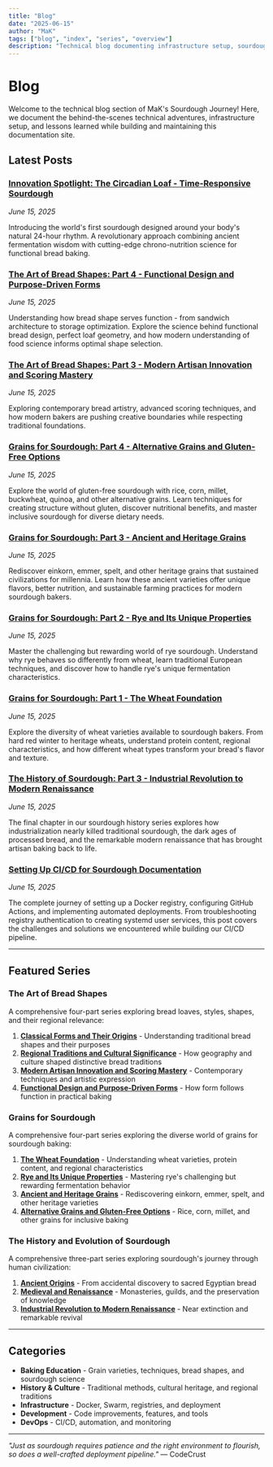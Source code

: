 ```yaml
---
title: "Blog"
date: "2025-06-15"
author: "MaK"
tags: ["blog", "index", "series", "overview"]
description: "Technical blog documenting infrastructure setup, sourdough education, and lessons learned"
---
```


# Blog

Welcome to the technical blog section of MaK's Sourdough Journey! Here, we document the behind-the-scenes technical adventures, infrastructure setup, and lessons learned while building and maintaining this documentation site.

## Latest Posts

### [Innovation Spotlight: The Circadian Loaf - Time-Responsive Sourdough](posts/circadian-loaf-innovation.md)
*June 15, 2025*

Introducing the world's first sourdough designed around your body's natural 24-hour rhythm. A revolutionary approach combining ancient fermentation wisdom with cutting-edge chrono-nutrition science for functional bread baking.

### [The Art of Bread Shapes: Part 4 - Functional Design and Purpose-Driven Forms](posts/loaves-series-part-4.md)
*June 15, 2025*

Understanding how bread shape serves function - from sandwich architecture to storage optimization. Explore the science behind functional bread design, perfect loaf geometry, and how modern understanding of food science informs optimal shape selection.

### [The Art of Bread Shapes: Part 3 - Modern Artisan Innovation and Scoring Mastery](posts/loaves-series-part-3.md)
*June 15, 2025*

Exploring contemporary bread artistry, advanced scoring techniques, and how modern bakers are pushing creative boundaries while respecting traditional foundations.

### [Grains for Sourdough: Part 4 - Alternative Grains and Gluten-Free Options](posts/grains-series-part-4.md)
*June 15, 2025*

Explore the world of gluten-free sourdough with rice, corn, millet, buckwheat, quinoa, and other alternative grains. Learn techniques for creating structure without gluten, discover nutritional benefits, and master inclusive sourdough for diverse dietary needs.

### [Grains for Sourdough: Part 3 - Ancient and Heritage Grains](posts/grains-series-part-3.md)
*June 15, 2025*

Rediscover einkorn, emmer, spelt, and other heritage grains that sustained civilizations for millennia. Learn how these ancient varieties offer unique flavors, better nutrition, and sustainable farming practices for modern sourdough bakers.

### [Grains for Sourdough: Part 2 - Rye and Its Unique Properties](posts/grains-series-part-2.md)
*June 15, 2025*

Master the challenging but rewarding world of rye sourdough. Understand why rye behaves so differently from wheat, learn traditional European techniques, and discover how to handle rye's unique fermentation characteristics.

### [Grains for Sourdough: Part 1 - The Wheat Foundation](posts/grains-series-part-1.md)
*June 15, 2025*

Explore the diversity of wheat varieties available to sourdough bakers. From hard red winter to heritage wheats, understand protein content, regional characteristics, and how different wheat types transform your bread's flavor and texture.

### [The History of Sourdough: Part 3 - Industrial Revolution to Modern Renaissance](posts/sourdough-history-part-3.md)
*June 15, 2025*

The final chapter in our sourdough history series explores how industrialization nearly killed traditional sourdough, the dark ages of processed bread, and the remarkable modern renaissance that has brought artisan baking back to life.

### [Setting Up CI/CD for Sourdough Documentation](posts/cicd-journey.md)
*June 15, 2025*

The complete journey of setting up a Docker registry, configuring GitHub Actions, and implementing automated deployments. From troubleshooting registry authentication to creating systemd user services, this post covers the challenges and solutions we encountered while building our CI/CD pipeline.

---

## Featured Series

### The Art of Bread Shapes

A comprehensive four-part series exploring bread loaves, styles, shapes, and their regional relevance:

1. **[Classical Forms and Their Origins](posts/loaves-series-part-1.md)** - Understanding traditional bread shapes and their purposes
2. **[Regional Traditions and Cultural Significance](posts/loaves-series-part-2.md)** - How geography and culture shaped distinctive bread traditions
3. **[Modern Artisan Innovation and Scoring Mastery](posts/loaves-series-part-3.md)** - Contemporary techniques and artistic expression
4. **[Functional Design and Purpose-Driven Forms](posts/loaves-series-part-4.md)** - How form follows function in practical baking

### Grains for Sourdough

A comprehensive four-part series exploring the diverse world of grains for sourdough baking:

1. **[The Wheat Foundation](posts/grains-series-part-1.md)** - Understanding wheat varieties, protein content, and regional characteristics
2. **[Rye and Its Unique Properties](posts/grains-series-part-2.md)** - Mastering rye's challenging but rewarding fermentation behavior
3. **[Ancient and Heritage Grains](posts/grains-series-part-3.md)** - Rediscovering einkorn, emmer, spelt, and other heritage varieties
4. **[Alternative Grains and Gluten-Free Options](posts/grains-series-part-4.md)** - Rice, corn, millet, and other grains for inclusive baking

### The History and Evolution of Sourdough

A comprehensive three-part series exploring sourdough's journey through human civilization:

1. **[Ancient Origins](posts/sourdough-history-part-1.md)** - From accidental discovery to sacred Egyptian bread
2. **[Medieval and Renaissance](posts/sourdough-history-part-2.md)** - Monasteries, guilds, and the preservation of knowledge  
3. **[Industrial Revolution to Modern Renaissance](posts/sourdough-history-part-3.md)** - Near extinction and remarkable revival

---

## Categories

- **Baking Education** - Grain varieties, techniques, bread shapes, and sourdough science
- **History & Culture** - Traditional methods, cultural heritage, and regional traditions
- **Infrastructure** - Docker, Swarm, registries, and deployment
- **Development** - Code improvements, features, and tools
- **DevOps** - CI/CD, automation, and monitoring

---

*"Just as sourdough requires patience and the right environment to flourish, so does a well-crafted deployment pipeline."* — CodeCrust